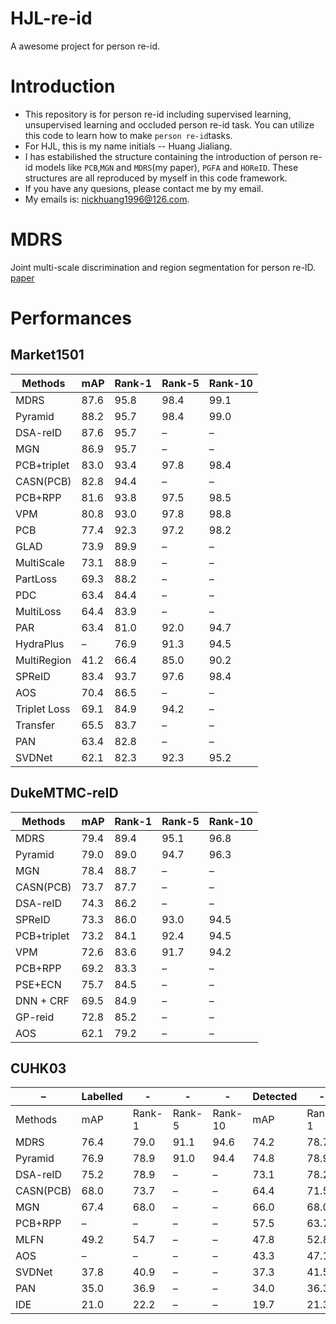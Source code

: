 HJL-re-id
=========
A awesome project for person re-id.

# Introduction
- This repository is for person re-id including supervised learning, unsupervised learning and occluded person re-id task. You can utilize this code to learn how to make `person re-id`tasks. 
- For HJL, this is my name initials -- Huang Jialiang.
- I has estabilished the structure containing the introduction of person re-id models like `PCB`,`MGN` and `MDRS`(my paper), `PGFA` and `HOReID`. These structures are all reproduced by myself in this code framework.
- If you have any quesions, please contact me by my email. 
- My emails is: nickhuang1996@126.com.

# MDRS
Joint multi-scale discrimination and region segmentation for person re-ID. [paper](https://www.sciencedirect.com/science/article/pii/S0167865520303275#bib0023)

# Performances
## Market1501
| Methods | mAP |	Rank-1 | Rank-5 |	Rank-10 | 
|---|---|---|---|---|
| MDRS |	87.6 | 95.8 |	98.4 | 99.1 |
| Pyramid | 88.2 | 95.7 | 98.4 | 99.0 |
| DSA-reID | 87.6 | 95.7	| – |	– |
| MGN | 86.9 | 95.7 | – | – |
| PCB+triplet | 83.0 | 93.4 | 97.8 | 98.4 |
| CASN(PCB) | 82.8 | 94.4 | – | – |
| PCB+RPP | 81.6 | 93.8 | 97.5 | 98.5 |
| VPM | 80.8 | 93.0 | 97.8 | 98.8 | 
| PCB | 77.4 | 92.3 | 97.2 | 98.2 | 
| GLAD | 73.9 | 89.9 | – | – |
| MultiScale | 73.1 | 88.9 | – | – |
| PartLoss | 69.3 | 88.2 | – | – |
| PDC | 63.4 | 84.4 | – | – |
| MultiLoss | 64.4 | 83.9 | – | – |
| PAR | 63.4 | 81.0 | 92.0 | 94.7 |
| HydraPlus | – | 76.9 | 91.3 | 94.5 |
| MultiRegion | 41.2 | 66.4 | 85.0 | 90.2 |
| SPReID |	83.4 | 93.7 | 97.6 | 98.4 |
| AOS | 70.4 | 86.5 | – | – |
| Triplet Loss | 69.1 | 84.9 | 94.2 | – |
| Transfer | 65.5 | 83.7 | – | – |
| PAN | 63.4 | 82.8 | – | – |
| SVDNet | 62.1 | 82.3 | 92.3 | 95.2 |

## DukeMTMC-reID
| Methods | mAP |	Rank-1 | Rank-5 |	Rank-10 | 
|---|---|---|---|---|
| MDRS | 79.4 | 89.4 | 95.1 | 96.8 |
| Pyramid | 79.0 | 89.0 | 94.7 | 96.3 |
| MGN | 78.4 | 88.7 | – | – |
| CASN(PCB) | 73.7 | 87.7 | – | – |
| DSA-reID | 74.3 | 86.2 | – | – |
| SPReID | 73.3 | 86.0 | 93.0 | 94.5 |
| PCB+triplet | 73.2 | 84.1 | 92.4 | 94.5 |
| VPM | 72.6 | 83.6 | 91.7 | 94.2 |
| PCB+RPP | 69.2 | 83.3 | – | – |
| PSE+ECN | 75.7 | 84.5 | – | – |
| DNN + CRF | 69.5 | 84.9 | – | – |
| GP-reid | 72.8 | 85.2 | – | – |
| AOS | 62.1 | 79.2 | – | – |

## CUHK03
| – | Labelled | - | - | - | Detected | - | - | - |
|---|---|---|---|---|---|---|---|---|
| Methods | mAP |	Rank-1 | Rank-5 |	Rank-10 | mAP |	Rank-1 | Rank-5 |	Rank-10 | 
| MDRS | 76.4 | 79.0 | 91.1 | 94.6 | 74.2 | 78.7 | 90.5 | 94.1 |
| Pyramid | 76.9 | 78.9 | 91.0 | 94.4 | 74.8 | 78.9 | 90.7 | 94.5 |
| DSA-reID | 75.2 | 78.9 | – | – | 73.1 | 78.2 | – | – |
| CASN(PCB) | 68.0 | 73.7 | – | – | 64.4 | 71.5 | – | – |
| MGN | 67.4 | 68.0 | – | – | 66.0 | 68.0 | – | – |
| PCB+RPP | – | – | – | – | 57.5 | 63.7 | – | – |
| MLFN | 49.2 | 54.7 | – | – | 47.8 | 52.8 | – | – |
| AOS | – | – | – | – | 43.3 | 47.1 | – | – |
| SVDNet | 37.8 | 40.9 | – | – | 37.3 | 41.5 | – | – |
| PAN | 35.0 | 36.9 | – | – | 34.0 | 36.3 | – | – |
| IDE | 21.0 | 22.2 | – | – | 19.7 | 21.3 | – | – |


